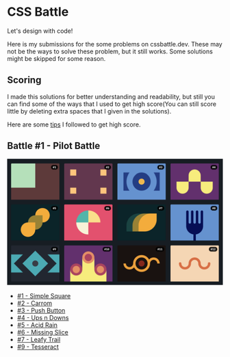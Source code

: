 # CSS Battle

Let's design with code!

 Here is my submissions for the some problems on cssbattle.dev. These may not be the ways to solve these problem, but it still works. Some solutions might be skipped for some reason.

 ## Scoring

 I made this solutions for better understanding and readability, but still you can find some of the ways that I used to get high score(You can still score little by deleting extra spaces that I given in the solutions).

 Here are some [tips](https://cssbattle.dev/tips) I followed to get high score.

 ## Battle #1 - Pilot Battle

 ![preview](./solutions/1-pilot-battle/img/preview.png)

 - [#1 - Simple Square](./solutions/1-pilot-battle/1-simply-square.md)
 - [#2 - Carrom](./solutions/1-pilot-battle/2-carrom.md)
 - [#3 - Push Button](./solutions/1-pilot-battle/3-push-button.md)
 - [#4 - Ups n Downs](./solutions/1-pilot-battle/4-ups-n-downs.md)
 - [#5 - Acid Rain](./solutions/1-pilot-battle/5-acid-rain.md)
 - [#6 - Missing Slice](./solutions/1-pilot-battle/6-missing-slice.md)
 - [#7 - Leafy Trail](./solutions/1-pilot-battle/7-leafy-trail.md)
 - [#9 - Tesseract](./solutions/1-pilot-battle/9-tesseract.md)
